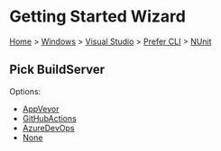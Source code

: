<!--
GENERATED FILE - DO NOT EDIT
This file was generated by [MarkdownSnippets](https://github.com/SimonCropp/MarkdownSnippets).
Source File: /docs/mdsource/wiz/Windows_VisualStudio_Cli_NUnit.source.md
To change this file edit the source file and then run MarkdownSnippets.
-->

# Getting Started Wizard

[Home](/docs/wiz/readme.md) > [Windows](Windows.md) > [Visual Studio](Windows_VisualStudio.md) > [Prefer CLI](Windows_VisualStudio_Cli.md) > [NUnit](Windows_VisualStudio_Cli_NUnit.md)

## Pick BuildServer

Options:
 * [AppVeyor](Windows_VisualStudio_Cli_NUnit_AppVeyor.md)
 * [GitHubActions](Windows_VisualStudio_Cli_NUnit_GitHubActions.md)
 * [AzureDevOps](Windows_VisualStudio_Cli_NUnit_AzureDevOps.md)
 * [None](Windows_VisualStudio_Cli_NUnit_None.md)
